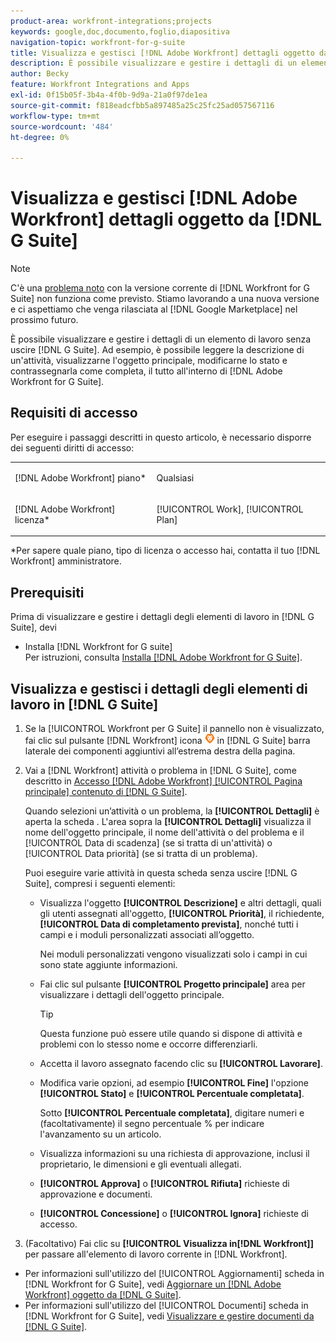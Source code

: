 ```yaml
---
product-area: workfront-integrations;projects
keywords: google,doc,documento,foglio,diapositiva
navigation-topic: workfront-for-g-suite
title: Visualizza e gestisci [!DNL Adobe Workfront] dettagli oggetto da G Suite
description: È possibile visualizzare e gestire i dettagli di un elemento di lavoro senza uscire da G Suite. Ad esempio, è possibile leggere la descrizione di un'attività, visualizzarne l'oggetto principale, modificarne lo stato e contrassegnarla come completa, il tutto all'interno di [!DNL Adobe Workfront] per G Suite.
author: Becky
feature: Workfront Integrations and Apps
exl-id: 0f15b05f-3b4a-4f0b-9d9a-21a0f97de1ea
source-git-commit: f818eadcfbb5a897485a25c25fc25ad057567116
workflow-type: tm+mt
source-wordcount: '484'
ht-degree: 0%

---
```


# Visualizza e gestisci [!DNL Adobe Workfront] dettagli oggetto da [!DNL G Suite]

>[!NOTE]
>
>C&#39;è una [problema noto](https://experienceleague.adobe.com/docs/workfront-known-issues/issues/new-workfront-experience/wf-current/wf-integrations-error-when-opening-wf-for-gsuite.html?lang=en) con la versione corrente di [!DNL Workfront for G Suite] non funziona come previsto. Stiamo lavorando a una nuova versione e ci aspettiamo che venga rilasciata al [!DNL Google Marketplace] nel prossimo futuro.

È possibile visualizzare e gestire i dettagli di un elemento di lavoro senza uscire [!DNL G Suite]. Ad esempio, è possibile leggere la descrizione di un&#39;attività, visualizzarne l&#39;oggetto principale, modificarne lo stato e contrassegnarla come completa, il tutto all&#39;interno di [!DNL Adobe Workfront for G Suite].

## Requisiti di accesso

Per eseguire i passaggi descritti in questo articolo, è necessario disporre dei seguenti diritti di accesso:

<table style="table-layout:auto"> 
 <col> 
 <col> 
 <tbody> 
  <tr> 
   <td role="rowheader">[!DNL Adobe Workfront] piano*</td> 
   <td> <p>Qualsiasi</p> </td> 
  </tr> 
  <tr> 
   <td role="rowheader">[!DNL Adobe Workfront] licenza*</td> 
   <td> <p>[!UICONTROL Work], [!UICONTROL Plan]</p> </td> 
  </tr> 
</tbody> 
</table>

&#42;Per sapere quale piano, tipo di licenza o accesso hai, contatta il tuo [!DNL Workfront] amministratore.

## Prerequisiti

Prima di visualizzare e gestire i dettagli degli elementi di lavoro in [!DNL G Suite], devi

* Installa [!DNL Workfront for G suite]\
   Per istruzioni, consulta [Installa [!DNL Adobe Workfront for G Suite]](../../workfront-integrations-and-apps/workfront-for-g-suite/install-workfront-for-gsuite.md).

## Visualizza e gestisci i dettagli degli elementi di lavoro in [!DNL G Suite]

1. Se la [!UICONTROL Workfront per G Suite] il pannello non è visualizzato, fai clic sul pulsante [!DNL Workfront] icona ![](assets/wf-lion-icon.png) in [!DNL G Suite] barra laterale dei componenti aggiuntivi all’estrema destra della pagina.
1. Vai a [!DNL Workfront] attività o problema in [!DNL G Suite], come descritto in [Accesso [!DNL Adobe Workfront] [!UICONTROL Pagina principale] contenuto di [!DNL G Suite]](../../workfront-integrations-and-apps/workfront-for-g-suite/access-wf-home-content-from-g-suite.md).

   Quando selezioni un’attività o un problema, la **[!UICONTROL Dettagli]** è aperta la scheda . L&#39;area sopra la **[!UICONTROL Dettagli]** visualizza il nome dell&#39;oggetto principale, il nome dell&#39;attività o del problema e il [!UICONTROL Data di scadenza] (se si tratta di un&#39;attività) o [!UICONTROL Data priorità] (se si tratta di un problema).


   Puoi eseguire varie attività in questa scheda senza uscire [!DNL G Suite], compresi i seguenti elementi:

   * Visualizza l&#39;oggetto **[!UICONTROL Descrizione]** e altri dettagli, quali gli utenti assegnati all&#39;oggetto, **[!UICONTROL Priorità]**, il richiedente, **[!UICONTROL Data di completamento prevista]**, nonché tutti i campi e i moduli personalizzati associati all’oggetto.

      Nei moduli personalizzati vengono visualizzati solo i campi in cui sono state aggiunte informazioni.

   * Fai clic sul pulsante **[!UICONTROL Progetto principale]** area per visualizzare i dettagli dell&#39;oggetto principale.

      >[!TIP]
      >
      >Questa funzione può essere utile quando si dispone di attività e problemi con lo stesso nome e occorre differenziarli.

   * Accetta il lavoro assegnato facendo clic su **[!UICONTROL Lavorare]**.
   * Modifica varie opzioni, ad esempio **[!UICONTROL Fine]** l&#39;opzione **[!UICONTROL Stato]** e **[!UICONTROL Percentuale completata]**.

      Sotto **[!UICONTROL Percentuale completata]**, digitare numeri e (facoltativamente) il segno percentuale % per indicare l&#39;avanzamento su un articolo.
   * Visualizza informazioni su una richiesta di approvazione, inclusi il proprietario, le dimensioni e gli eventuali allegati.
   * **[!UICONTROL Approva]** o **[!UICONTROL Rifiuta]** richieste di approvazione e documenti.

   * **[!UICONTROL Concessione]** o **[!UICONTROL Ignora]** richieste di accesso.

1. (Facoltativo) Fai clic su **[!UICONTROL Visualizza in[!DNL Workfront]]** per passare all&#39;elemento di lavoro corrente in [!DNL Workfront].

* Per informazioni sull&#39;utilizzo del [!UICONTROL Aggiornamenti] scheda in [!DNL Workfront for G Suite], vedi [Aggiornare un [!DNL Adobe Workfront] oggetto da [!DNL G Suite]](../../workfront-integrations-and-apps/workfront-for-g-suite/update-a-workfront-object-in-gsuite.md).
* Per informazioni sull&#39;utilizzo del [!UICONTROL Documenti] scheda in [!DNL Workfront for G Suite], vedi [Visualizzare e gestire documenti da [!DNL G Suite]](../../workfront-integrations-and-apps/workfront-for-g-suite/view-and-manage-documents-in-gsuite.md).
